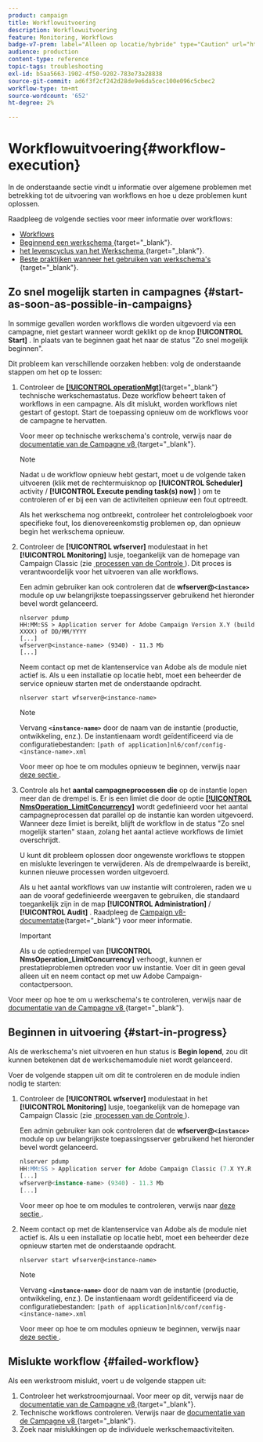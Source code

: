 ```yaml
---
product: campaign
title: Workflowuitvoering
description: Workflowuitvoering
feature: Monitoring, Workflows
badge-v7-prem: label="Alleen op locatie/hybride" type="Caution" url="https://experienceleague.adobe.com/docs/campaign-classic/using/installing-campaign-classic/architecture-and-hosting-models/hosting-models-lp/hosting-models.html?lang=nl" tooltip="Alleen van toepassing op on-premise en hybride implementaties"
audience: production
content-type: reference
topic-tags: troubleshooting
exl-id: b5aa5663-1902-4f50-9202-783e73a28838
source-git-commit: ad6f3f2cf242d28de9e6da5cec100e096c5cbec2
workflow-type: tm+mt
source-wordcount: '652'
ht-degree: 2%

---
```


# Workflowuitvoering{#workflow-execution}



In de onderstaande sectie vindt u informatie over algemene problemen met betrekking tot de uitvoering van workflows en hoe u deze problemen kunt oplossen.

Raadpleeg de volgende secties voor meer informatie over workflows:

* [Workflows](../../workflow/using/about-workflows.md)
* [&#x200B; Beginnend een werkschema &#x200B;](https://experienceleague.adobe.com/docs/campaign/automation/workflows/executing-a-workflow/start-a-workflow.html){target="_blank"}.
* [&#x200B; het levenscyclus van het Werkschema &#x200B;](https://experienceleague.adobe.com/docs/campaign/automation/workflows/introduction/about-workflows.html){target="_blank"}.
* [&#x200B; Beste praktijken wanneer het gebruiken van werkschema&#39;s &#x200B;](https://experienceleague.adobe.com/docs/campaign/automation/workflows/introduction/workflow-best-practices.html){target="_blank"}.

## Zo snel mogelijk starten in campagnes {#start-as-soon-as-possible-in-campaigns}

In sommige gevallen worden workflows die worden uitgevoerd via een campagne, niet gestart wanneer wordt geklikt op de knop **[!UICONTROL Start]** . In plaats van te beginnen gaat het naar de status &quot;Zo snel mogelijk beginnen&quot;.

Dit probleem kan verschillende oorzaken hebben: volg de onderstaande stappen om het op te lossen:

1. Controleer de [**[!UICONTROL operationMgt]**](https://experienceleague.adobe.com/docs/campaign/automation/workflows/introduction/wf-type/technical-workflows.html){target="_blank"} technische werkschemastatus. Deze workflow beheert taken of workflows in een campagne. Als dit mislukt, worden workflows niet gestart of gestopt. Start de toepassing opnieuw om de workflows voor de campagne te hervatten.

   Voor meer op technische werkschema&#39;s controle, verwijs naar de [&#x200B; documentatie van de Campagne v8 &#x200B;](https://experienceleague.adobe.com/docs/campaign/automation/workflows/monitoring-workflows/monitor-technical-workflows.html){target="_blank"}.

   >[!NOTE]
   >
   >Nadat u de workflow opnieuw hebt gestart, moet u de volgende taken uitvoeren (klik met de rechtermuisknop op **[!UICONTROL Scheduler]** activity / **[!UICONTROL Execute pending task(s) now]** ) om te controleren of er bij een van de activiteiten opnieuw een fout optreedt.

   Als het werkschema nog ontbreekt, controleer het controlelogboek voor specifieke fout, los dienovereenkomstig problemen op, dan opnieuw begin het werkschema opnieuw.

1. Controleer de **[!UICONTROL wfserver]** modulestaat in het **[!UICONTROL Monitoring]** lusje, toegankelijk van de homepage van Campaign Classic (zie [&#x200B; processen van de Controle &#x200B;](../../production/using/monitoring-processes.md)). Dit proces is verantwoordelijk voor het uitvoeren van alle workflows.

   Een admin gebruiker kan ook controleren dat de **wfserver@`<instance>`** module op uw belangrijkste toepassingsserver gebruikend het hieronder bevel wordt gelanceerd.

   ```
   nlserver pdump
   HH:MM:SS > Application server for Adobe Campaign Version X.Y (build XXXX) of DD/MM/YYYY
   [...]
   wfserver@<instance-name> (9340) - 11.3 Mb
   [...]
   ```

   Neem contact op met de klantenservice van Adobe als de module niet actief is. Als u een installatie op locatie hebt, moet een beheerder de service opnieuw starten met de onderstaande opdracht.

   ```
   nlserver start wfserver@<instance-name>
   ```

   >[!NOTE]
   >
   >Vervang **`<instance-name>`** door de naam van de instantie (productie, ontwikkeling, enz.). De instantienaam wordt geïdentificeerd via de configuratiebestanden:
   >`[path of application]nl6/conf/config-<instance-name>.xml`

   Voor meer op hoe te om modules opnieuw te beginnen, verwijs naar [&#x200B; deze sectie &#x200B;](../../production/using/usual-commands.md#module-launch-commands).

1. Controle als het **aantal campagneprocessen die** op de instantie lopen meer dan de drempel is. Er is een limiet die door de optie [**[!UICONTROL NmsOperation_LimitConcurrency]**](../../installation/using/configuring-campaign-options.md#campaign-e-workflow-management) wordt gedefinieerd voor het aantal campagneprocessen dat parallel op de instantie kan worden uitgevoerd. Wanneer deze limiet is bereikt, blijft de workflow in de status &quot;Zo snel mogelijk starten&quot; staan, zolang het aantal actieve workflows de limiet overschrijdt.

   U kunt dit probleem oplossen door ongewenste workflows te stoppen en mislukte leveringen te verwijderen. Als de drempelwaarde is bereikt, kunnen nieuwe processen worden uitgevoerd.

   Als u het aantal workflows van uw instantie wilt controleren, raden we u aan de vooraf gedefinieerde weergaven te gebruiken, die standaard toegankelijk zijn in de map **[!UICONTROL Administration]** / **[!UICONTROL Audit]** . Raadpleeg de [Campaign v8-documentatie](https://experienceleague.adobe.com/docs/campaign/automation/workflows/monitoring-workflows/monitor-workflow-execution.html){target="_blank"} voor meer informatie.

   >[!IMPORTANT]
   >
   >Als u de optiedrempel van **[!UICONTROL NmsOperation_LimitConcurrency]** verhoogt, kunnen er prestatieproblemen optreden voor uw instantie. Voer dit in geen geval alleen uit en neem contact op met uw Adobe Campaign-contactpersoon.

Voor meer op hoe te om u werkschema&#39;s te controleren, verwijs naar de [&#x200B; documentatie van de Campagne v8 &#x200B;](https://experienceleague.adobe.com/docs/campaign/automation/workflows/monitoring-workflows/monitor-workflow-execution.html){target="_blank"}.

## Beginnen in uitvoering {#start-in-progress}

Als de werkschema&#39;s niet uitvoeren en hun status is **Begin lopend**, zou dit kunnen betekenen dat de werkschemamodule niet wordt gelanceerd.

Voer de volgende stappen uit om dit te controleren en de module indien nodig te starten:

1. Controleer de **[!UICONTROL wfserver]** modulestaat in het **[!UICONTROL Monitoring]** lusje, toegankelijk van de homepage van Campaign Classic (zie [&#x200B; processen van de Controle &#x200B;](../../production/using/monitoring-processes.md)).

   Een admin gebruiker kan ook controleren dat de **wfserver@`<instance>`** module op uw belangrijkste toepassingsserver gebruikend het hieronder bevel wordt gelanceerd.

   ```sql
   nlserver pdump
   HH:MM:SS > Application server for Adobe Campaign Classic (7.X YY.R build XXX@SHA1) of DD/MM/YYYY
   [...]
   wfserver@<instance-name> (9340) - 11.3 Mb
   [...]
   ```

   Voor meer op hoe te om modules te controleren, verwijs naar [&#x200B; deze sectie &#x200B;](../../production/using/usual-commands.md#monitoring-commands-).

1. Neem contact op met de klantenservice van Adobe als de module niet actief is. Als u een installatie op locatie hebt, moet een beheerder deze opnieuw starten met de onderstaande opdracht.

   ```
   nlserver start wfserver@<instance-name>
   ```

   >[!NOTE]
   >
   >Vervang **`<instance-name>`** door de naam van de instantie (productie, ontwikkeling, enz.). De instantienaam wordt geïdentificeerd via de configuratiebestanden:
   >`[path of application]nl6/conf/config-<instance-name>.xml`

   Voor meer op hoe te om modules opnieuw te beginnen, verwijs naar [&#x200B; deze sectie &#x200B;](../../production/using/usual-commands.md#module-launch-commands).

## Mislukte workflow {#failed-workflow}

Als een werkstroom mislukt, voert u de volgende stappen uit:

1. Controleer het werkstroomjournaal. Voor meer op dit, verwijs naar de [&#x200B; documentatie van de Campagne v8 &#x200B;](https://experienceleague.adobe.com/docs/campaign/automation/workflows/monitoring-workflows/monitor-workflow-execution.html){target="_blank"}.
1. Technische workflows controleren. Verwijs naar de [&#x200B; documentatie van de Campagne v8 &#x200B;](https://experienceleague.adobe.com/docs/campaign/automation/workflows/monitoring-workflows/monitor-technical-workflows.html){target="_blank"}.
1. Zoek naar mislukkingen op de individuele werkschemaactiviteiten.
